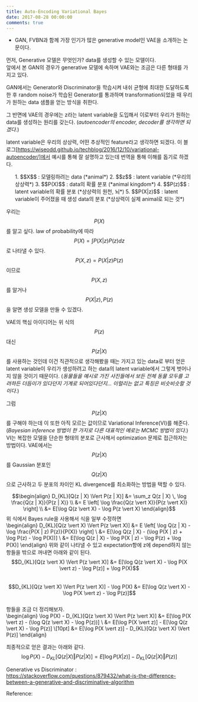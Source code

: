 ```yaml
---
title: Auto-Encoding Variational Bayes
date: 2017-08-28 00:00:00
comments: true
---
```


- GAN, FVBN과 함께 가장 인기가 많은 generative model인 VAE을 소개하는 논문이다.

먼저, Generative 모델은 무엇인가? data를 생성할 수 있는 모델이다. <br>
앞에서 본 GAN의 경우가 generative 모델에 속하며 VAE와는 조금은 다른 형태를 가지고 있다. <br>

GAN에서는 Generator와 Discriminator을 학습시켜 내쉬 균형에 최대한 도달하도록 한 후
random noise가 학습된 Generator를 통과하며 transformation되었을 때 우리가 원하는 data 샘플을
얻는 방식을 취한다.

그 반면에 VAE의 경우에는 z라는 latent variable을 도입해서 이로부터 우리가 원하는 data를
생성하는 원리를 갖는다. (*autoencoder의 encoder, decoder를 생각하면 되겠다.*)

latent variable은 우리의 상상력, 어떤 추상적인 feature라고 생각하면 되겠다.
이 블로그[https://wiseodd.github.io/techblog/2016/12/10/variational-autoencoder/]에서 예시를 통해 잘 설명하고 있는데
번역을 통해 이해를 돕기로 하겠다.

<ol>
1. $$X$$ : 모델링하려는 data (*animal*)
2. $$z$$ : latent variable (*우리의 상상력*)
3. $$P(X)$$ : data의 확률 분포 (*animal kingdom*)
4. $$P(z)$$ : latent variable의 확률 분포 (*상상력의 원천, 뇌*)
5. $$P(X|z)$$ : latent variable이 주어졌을 때 생성 data의 분포 (*상상력이 실제 animal로 되는 것*)
</ol>

우리는 $$P(X)$$를 알고 싶다. law of probability에 따라 $$P(X) = \int P(X|z) P(z) dz$$로 나타낼 수 있다.
$$P(X,z) = P(X|z)P(z)$$ 이므로 $$P(X,z)$$를 알거나 $$P(X|z), P(z)$$을 알면 생성 모델을 만들 수 있겠다.

VAE의 핵심 아이디어는 위 식의 $$P(z)$$ 대신 $$P(z|X)$$를 사용하는 것인데 이건 직관적으로 생각해봤을 때는
가지고 있는 data로 부터 얻은 latent variable이 우리가 생성하려고 하는 data의 latent variable에서
그렇게 벗어나지 않을 것이기 때문이다. (*동물들을 예시로 가진 사진들에서 보든 전체 동물 모두를 고려하든
더듬이가 있다던지 기계로 되어있다던지... 이럴리는 없고 특징은 비슷비슷할 것이다.*)

그럼 $$P(z|X)$$를 구해야 하는데 이 또한 아직 모르는 값이므로 Variational Inference(VI)를 해준다.
(*Bayesian inference 방법이 한 가지로 다른 대표적인 예로는 MCMC 방법이 있다.*)
VI는 복잡한 모델을 단순한 형태의 분포로 근사해서 optimization 문제로 접근하자는 방법이다.
VAE에서는 $$P(z|X)$$를 Gaussian 분포인 $$Q(z|X)$$으로 근사하고 두 분포의 차이인
KL divergence를 최소화하는 방법을 택할 수 있다.

$$\begin{align}
D_{KL}[Q(z | X) \Vert P(z | X)] &= \sum_z Q(z | X) \, \log \frac{Q(z | X)}{P(z | X)} \\
                            &= E \left[ \log \frac{Q(z \vert X)}{P(z \vert X)} \right] \\
                            &= E[\log Q(z \vert X) - \log P(z \vert X)
\end{align}$$
위 식에서 Bayes rule을 사용해서 식을 일부 수정하면 <br>
\begin{align}
D_{KL}[Q(z \vert X) \Vert P(z \vert X)] &= E \left[ \log Q(z | X) - \log \frac{P(X | z) P(z)}{P(X)} \right] \\
                                        &= E[\log Q(z | X) - (\log P(X | z) + \log P(z) - \log P(X))] \\
                                        &= E[\log Q(z | X) - \log P(X | z) - \log P(z) + \log P(X)]
\end{align}
위와 같이 나타낼 수 있고 expectation항에 z에 depend하지 않는 항들을 밖으로 꺼내면 아래와 같이 된다. <br>
$$D_{KL}[Q(z \vert X) \Vert P(z \vert X)] &= E[\log Q(z \vert X) - \log P(X \vert z) - \log P(z)] + \log P(X)$$ <br>
$$D_{KL}[Q(z \vert X) \Vert P(z \vert X)] - \log P(X) &= E[\log Q(z \vert X) - \log P(X \vert z) - \log P(z)]$$ <br>
항들을 조금 더 정리해보자.<br>
\begin{align}
\log P(X) - D_{KL}[Q(z \vert X) \Vert P(z \vert X)] &= E[\log P(X \vert z) - (\log Q(z \vert X) - \log P(z))] \\
                                       &= E[\log P(X \vert z)] - E[\log Q(z \vert X) - \log P(z)] \\[10pt]
                                       &= E[\log P(X \vert z)] - D_{KL}[Q(z \vert X) \Vert P(z)]
\end{align}

최종적으로 얻은 결과는 아래와 같다.
$$\log P(X) - D_{KL}[Q(z \vert X) \Vert P(z \vert X)] = E[\log P(X \vert z)] - D_{KL}[Q(z \vert X) \Vert P(z)]$$


Generative vs Discriminator : https://stackoverflow.com/questions/879432/what-is-the-difference-between-a-generative-and-discriminative-algorithm


Reference: <br>
